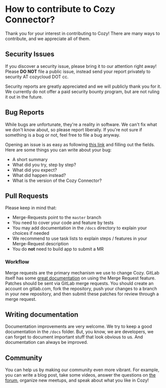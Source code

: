 How to contribute to Cozy Connector?
====================================

Thank you for your interest in contributing to Cozy! There are many ways to contribute, and we appreciate all of them.


Security Issues
---------------

If you discover a security issue, please bring it to our attention right away! Please **DO NOT** file a public issue, instead send your report privately to security AT cozycloud DOT cc.

Security reports are greatly appreciated and we will publicly thank you for it. We currently do not offer a paid security bounty program, but are not ruling it out in the future.


Bug Reports
-----------

While bugs are unfortunate, they're a reality in software. We can't fix what we don't know about, so please report liberally. If you're not sure if something is a bug or not, feel free to file a bug anyway.

Opening an issue is as easy as following [this link][issues] and filling out the fields. Here are some things you can write about your bug:

- A short summary
- What did you try, step by step?
- What did you expect?
- What did happen instead?
- What is the version of the Cozy Connector?


Pull Requests
-------------

Please keep in mind that:

- Merge-Requests point to the `master` branch
- You need to cover your code and feature by tests
- You may add documentation in the `/docs` directory to explain your choices if needed
- We recommend to use task lists to explain steps / features in your Merge-Request description
- You do __not__ need to build app to submit a MR

### Workflow

Merge requests are the primary mechanism we use to change Cozy. GitLab itself has some [great documentation][pr] on using the Merge Request feature. Patches should be sent via GitLab merge requests. You should create an account on gitlab.com, fork the repository, push your changes to a branch in your new repository, and then submit these patches for review through a merge request.


Writing documentation
---------------------

Documentation improvements are very welcome. We try to keep a good documentation in the `/docs` folder. But, you know, we are developers, we can forget to document important stuff that look obvious to us. And documentation can always be improved.


Community
---------

You can help us by making our community even more vibrant. For example, you can write a blog post, take some videos, answer the questions on [the forum][forum], organize new meetups, and speak about what you like in Cozy!



[issues]: https://gitlab.com/kapt/open-source/cozy-konnector-geg/-/issues
[pr]: https://docs.gitlab.com/ee/user/project/merge_requests/
[forum]: https://forum.cozy.io/
